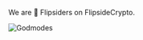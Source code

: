 We are 🧠 Flipsiders on FlipsideCrypto.

![Godmodes](https://openseauserdata.com/files/e22c98856cf40d4efb9d2dcb69d25c9b.png)
